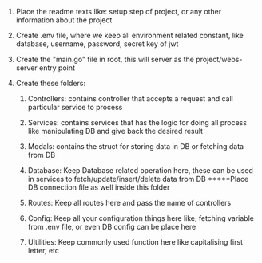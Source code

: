 1. Place the readme texts like: setup step of project, or any other information about the project

2. Create .env file, where we keep all environment related constant, like database, username, password, secret key of jwt 

3. Create the "main.go" file in root, this will server as the project/webs-server entry point

5. Create these folders:
    1. Controllers: contains controller that accepts a request and call particular service to process

    2. Services: contains services that has the logic for doing all process like manipulating DB and give back the desired result

    3. Modals: contains the struct for storing data in DB or fetching data from DB

    4. Database: Keep Database related operation here, these can be used in services to fetch/update/insert/delete data from DB
        *****Place DB connection file as well inside this folder

    5. Routes: Keep all routes here and pass the name of controllers

    6. Config: Keep all your configuration things here like, fetching variable from .env file, or even DB config can be place here

    8. Ultilities: Keep commonly used function here like capitalising first letter, etc